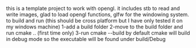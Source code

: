 this is a template project to work with opengl. it includes stb to read and write images, glad to load opengl functions, glfw for the windowing system.
to build and run (this should be cross platform but I have only tested it on my windows machine)
1-add a build folder
2-move to the build folder and run cmake .. (first time only)
3-run cmake --build
by default cmake will build in debug mode so the executable will be found under build/Debug
